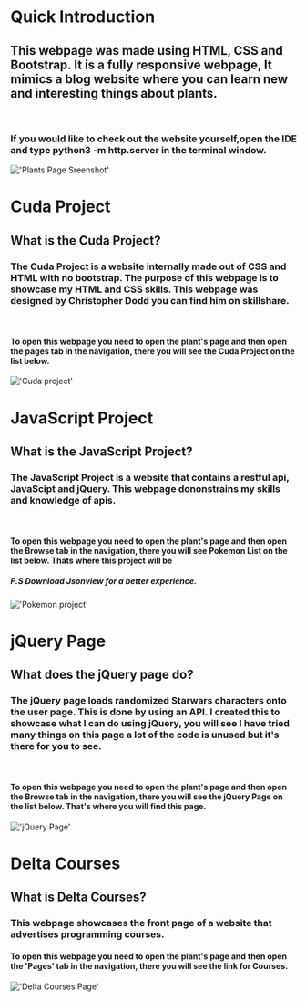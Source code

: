 # Quick Introduction
<h2> This webpage was made using HTML, CSS and Bootstrap. It is a fully responsive webpage, It mimics a blog website where you can learn new and interesting things about plants.
</h2>
<br>
<h3> If you would like to check out the website yourself,open the IDE and type <strong> python3 -m http.server </strong> in the terminal window. </h3>

!['Plants Page Sreenshot'](assets/Plants-Page-sreenshot.png)
<br>

# Cuda Project

<h2> What is the Cuda Project? </h2>

<h3> The Cuda Project is a website internally made out of CSS and HTML with no bootstrap. The purpose of this webpage is to showcase my HTML and CSS skills. This webpage was designed by Christopher Dodd you can find him on skillshare.
</h3>

<br>

<strong> <h4> To open this webpage you need to open the plant's page and then open the pages tab in the navigation, there you will see the Cuda Project on the list below.</h4> </strong>

!['Cuda project'](assets/Cuda_project.png)

# JavaScript Project

<h2> What is the JavaScript Project? </h2>

<h3> The JavaScript Project is a website that contains a restful api, JavaScipt and jQuery. This webpage dononstrains my skills and knowledge of apis. 
</h3>

<br>

<strong> <h4> To open this webpage you need to open the plant's page and then open the Browse tab in the navigation, there you will see Pokemon List on the list below. Thats where this project will be </h4> </strong>

<strong> <h5> P.S Download Jsonview for a better experience. </h5> </strong>

!['Pokemon project'](assets/Pokemon_webpage.png)

# jQuery Page

<h2> What does the jQuery page do? </h2>

<h3> The jQuery page loads randomized Starwars characters onto the user page. This is done by using an API. I created this to showcase what I can do using jQuery, you will see I have tried many things on this page a lot of the code is unused but it's there for you to see. 
</h3>

<br>

<strong> <h4> To open this webpage you need to open the plant's page and then open the Browse tab in the navigation, there you will see the jQuery Page on the list below. That's where you will find this page. </h4> </strong>

!['jQuery Page'](assets/jQuery_Page.png)


# Delta Courses

<h2> What is Delta Courses? </h2>

<h3> This webpage showcases the front page of a website that advertises programming courses. </h3>

<strong> <h4> To open this webpage you need to open the plant's page and then open the 'Pages' tab in the navigation, there you will see the link for Courses. </h4> </strong>

!['Delta Courses Page'](assets/DeltaCourses.png)